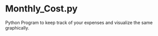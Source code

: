 # Monthly_Cost.py
Python Program to keep track of your expenses and visualize the same graphically.
